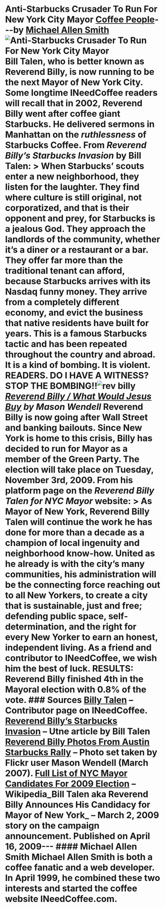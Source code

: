 # Anti-Starbucks Crusader To Run For New York City Mayor [Coffee People](https://ineedcoffee.com/section/coffee-people/)---by [Michael Allen Smith](https://ineedcoffee.com/by/michael-allen-smith/)![Anti-Starbucks Crusader To Run For New York City Mayor](https://ineedcoffee.com/images/posts/anti-starbucks-crusader-to-run-for-new-york-city-mayor/rev-billy-anti-starbucks-sermon1.jpg) Bill Talen, who is better known as Reverend Billy, is now running to be the next Mayor of New York City. Some longtime INeedCoffee readers will recall that in 2002, Reverend Billy went after coffee giant Starbucks. He delivered sermons in Manhattan on the _ruthlessness_ of Starbucks Coffee. From _Reverend Billy’s Starbucks Invasion_ by Bill Talen: > When Starbucks’ scouts enter a new neighborhood, they listen for the laughter. They find where culture is still original, not corporatized, and that is their opponent and prey, for Starbucks is a jealous God. They approach the landlords of the community, whether it’s a diner or a restaurant or a bar. They offer far more than the traditional tenant can afford, because Starbucks arrives with its Nasdaq funny money. They arrive from a completely different economy, and evict the business that native residents have built for years. This is a famous Starbucks tactic and has been repeated throughout the country and abroad. It is a kind of bombing. It is violent. READERS. DO I HAVE A WITNESS? STOP THE BOMBING!!![rev billy](https://ineedcoffee.com/assets/rev-billy-anti-starbucks-sermon1.Dulcjsn6_1qu7GM.webp)_[Reverend Billy / What Would Jesus Buy](http://www.flickr.com/photos/canarypromo/422816266/) by Mason Wendell_ Reverend Billy is now going after Wall Street and banking bailouts. Since New York is home to this crisis, Billy has decided to run for Mayor as a member of the Green Party. The election will take place on Tuesday, November 3rd, 2009. From his platform page on the _Reverend Billy Talen for NYC Mayor_ website: > As Mayor of New York, Reverend Billy Talen will continue the work he has done for more than a decade as a champion of local ingenuity and neighborhood know-how. United as he already is with the city’s many communities, his administration will be the connecting force reaching out to all New Yorkers, to create a city that is sustainable, just and free; defending public space, self-determination, and the right for every New Yorker to earn an honest, independent living. As a friend and contributor to INeedCoffee, we wish him the best of luck. RESULTS: Reverend Billy finished 4th in the Mayoral election with 0.8% of the vote. ### Sources [Billy Talen](https://ineedcoffee.com/by/billy-talen/) – Contributor page on INeedCoffee. [Reverend Billy’s Starbucks Invasion](https://www.utne.com/community/reverendbillysstarbucksinvasion/) – Utne article by Bill Talen [Reverend Billy Photos From Austin Starbucks Rally](http://www.flickr.com/photos/canarypromo/sets/72157600003247375/) – Photo set taken by Flickr user Mason Wendell (March 2007). [Full List of NYC Mayor Candidates For 2009 Election](https://en.wikipedia.org/wiki/New_York_City_mayoral_election,_2009) – Wikipedia_Bill Talen aka Reverend Billy Announces His Candidacy for Mayor of New York_ – March 2, 2009 story on the campaign announcement. Published on April 16, 2009--- #### Michael Allen Smith Michael Allen Smith is both a coffee fanatic and a web developer. In April 1999, he combined these two interests and started the coffee website INeedCoffee.com.